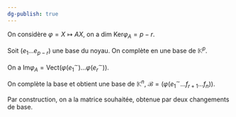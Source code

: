 ```yaml
---
dg-publish: true
---
```


On considère $\varphi=X\mapsto AX$, on a $\text{dim Ker}\varphi_A=p-r$. 

Soit $(e_{1}\dots e_{p-r})$ une base du noyau. On complète en une base de $\mathbb{K}^{p}$. 

On a $\text{Im}\varphi_{A}=\text{Vect}(\varphi(e^{\sim}_{1})\dots \varphi(e^{\sim}_{r}))$.

On complète la base et obtient une base de $\mathbb{K}^{n}$, $\mathcal{B}=(\varphi(e^{\sim}_{1}\dots f_{r+1}\dots f_{n}))$.

Par construction, on a la matrice souhaitée, obtenue par deux changements de base.